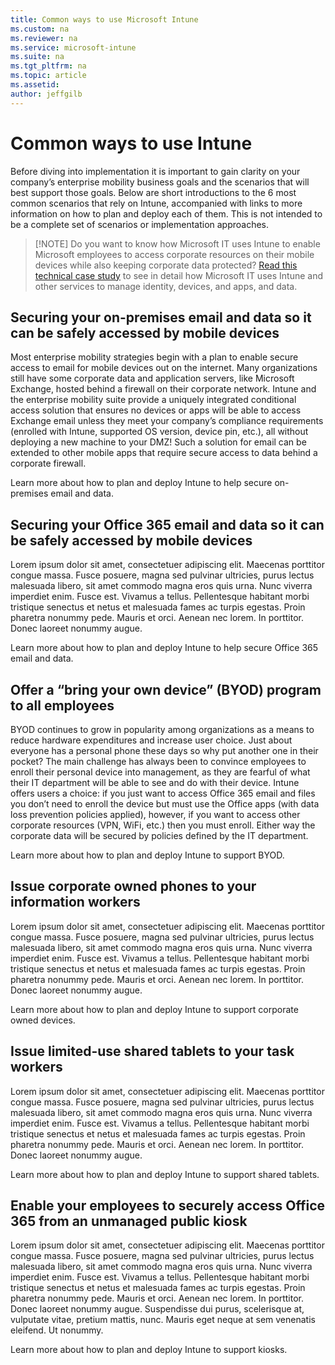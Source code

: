 ```yaml
---
title: Common ways to use Microsoft Intune
ms.custom: na
ms.reviewer: na
ms.service: microsoft-intune
ms.suite: na
ms.tgt_pltfrm: na
ms.topic: article
ms.assetid:
author: jeffgilb
---
```

# Common ways to use Intune

Before diving into implementation it is important to gain clarity on your company’s enterprise mobility business goals and the scenarios that will best support those goals. Below are short introductions to the 6 most common scenarios that rely on Intune, accompanied with links to more information on how to plan and deploy each of them. This is not intended to be a complete set of scenarios or implementation approaches.

>[!NOTE] Do you want to know how Microsoft IT uses Intune to enable Microsoft employees to access corporate resources on their mobile devices while also keeping corporate data protected? [Read this technical case study](https://www.microsoft.com/itshowcase/Article/Content/588) to see in detail how Microsoft IT uses Intune and other services to manage identity, devices, and apps, and data.  

## Securing your on-premises email and data so it can be safely accessed by mobile devices
Most enterprise mobility strategies begin with a plan to enable secure access to email for mobile devices out on the internet. Many organizations still have some corporate data and application servers, like Microsoft Exchange, hosted behind a firewall on their corporate network. Intune and the enterprise mobility suite provide a uniquely integrated conditional access solution that ensures no devices or apps will be able to access Exchange email unless they meet your company’s compliance requirements (enrolled with Intune, supported OS version, device pin, etc.), all without deploying a new machine to your DMZ! Such a solution for email can be extended to other mobile apps that require secure access to data behind a corporate firewall.

Learn more about how to plan and deploy Intune to help secure on-premises email and data.

## Securing your Office 365 email and data so it can be safely accessed by mobile devices
Lorem ipsum dolor sit amet, consectetuer adipiscing elit. Maecenas porttitor congue massa. Fusce posuere, magna sed pulvinar ultricies, purus lectus malesuada libero, sit amet commodo magna eros quis urna. Nunc viverra imperdiet enim.
Fusce est. Vivamus a tellus. Pellentesque habitant morbi tristique senectus et netus et malesuada fames ac turpis egestas. Proin pharetra nonummy pede.
Mauris et orci. Aenean nec lorem. In porttitor. Donec laoreet nonummy augue.

Learn more about how to plan and deploy Intune to help secure Office 365 email and data.

## Offer a “bring your own device” (BYOD) program to all employees
BYOD continues to grow in popularity among organizations as a means to reduce hardware expenditures and increase user choice. Just about everyone has a personal phone these days so why put another one in their pocket? The main challenge has always been to convince employees to enroll their personal device into management, as they are fearful of what their IT department will be able to see and do with their device. Intune offers users a choice: if you just want to access Office 365 email and files you don’t need to enroll the device but must use the Office apps (with data loss prevention policies applied), however, if you want to access other corporate resources (VPN, WiFi, etc.) then you must enroll.  Either way the corporate data will be secured by policies defined by the IT department.

Learn more about how to plan and deploy Intune to support BYOD.

## Issue corporate owned phones to your information workers
Lorem ipsum dolor sit amet, consectetuer adipiscing elit. Maecenas porttitor congue massa. Fusce posuere, magna sed pulvinar ultricies, purus lectus malesuada libero, sit amet commodo magna eros quis urna.
Nunc viverra imperdiet enim. Fusce est. Vivamus a tellus.
Pellentesque habitant morbi tristique senectus et netus et malesuada fames ac turpis egestas. Proin pharetra nonummy pede. Mauris et orci.
Aenean nec lorem. In porttitor. Donec laoreet nonummy augue.

Learn more about how to plan and deploy Intune to support corporate owned devices.

## Issue limited-use shared tablets to your task workers
Lorem ipsum dolor sit amet, consectetuer adipiscing elit. Maecenas porttitor congue massa. Fusce posuere, magna sed pulvinar ultricies, purus lectus malesuada libero, sit amet commodo magna eros quis urna.
Nunc viverra imperdiet enim. Fusce est. Vivamus a tellus.
Pellentesque habitant morbi tristique senectus et netus et malesuada fames ac turpis egestas. Proin pharetra nonummy pede. Mauris et orci.
Aenean nec lorem. In porttitor. Donec laoreet nonummy augue.

Learn more about how to plan and deploy Intune to support shared tablets.

## Enable your employees to securely access Office 365 from an unmanaged public kiosk
Lorem ipsum dolor sit amet, consectetuer adipiscing elit. Maecenas porttitor congue massa. Fusce posuere, magna sed pulvinar ultricies, purus lectus malesuada libero, sit amet commodo magna eros quis urna. Nunc viverra imperdiet enim. Fusce est.
Vivamus a tellus. Pellentesque habitant morbi tristique senectus et netus et malesuada fames ac turpis egestas. Proin pharetra nonummy pede. Mauris et orci. Aenean nec lorem.
In porttitor. Donec laoreet nonummy augue. Suspendisse dui purus, scelerisque at, vulputate vitae, pretium mattis, nunc. Mauris eget neque at sem venenatis eleifend. Ut nonummy.

Learn more about how to plan and deploy Intune to support kiosks.


<!--
As the use of personal devices in the workplace expands, IT is challenged with managing a data environment where devices contain a mix of work-related and personal data. In addition, it must grant the right level of access per device, user, and user activity, and handle the use of multiple accounts and identities on a device. This article describes several common ways to use Microsoft Intune following the basic premise that the more IT control required, the more *as appropriate* access for employees.

## Unknown device
The following table describes common usage scenarios for IT management of unknown devices.

|Scenario feature|More information|
|---------------|----------------|
|Example|Kiosk at a hotel|
|Type of user|Information worker|
|What you can access|Employees can access corporate data only within a protected browser session|
|What you can't access|Employees can't download anything
|What's managed|Browswer session|
|Key features|Web conditional access, web session protection, and multi-factor authentication|

## Personal devices
The following table describes common usage scenarios for IT management of personal devices.

|Scenario feature|More information|
|---------------|----------------|
|Example|Personal iPad or home PC|
|Type of user|Information worker|
|What you can access|Employees can use mobile productivity apps controlled by IT to prevent company data leakage.|
|What you can't access|Employees can't access the corporate network, sync data, or use private apps.|
|What's managed|Managed productivity apps and a managed web browser.|
|Key features|Desktop and mobile application management conditional access, mobile application management without device enrollment, Azure Rights Management Service, Azure Remote App, and multi-factor authentication|

## Managed devices
The following table describes common usage scenarios for IT management of managed devices.

|Scenario feature|More information|
|---------------|----------------|
|Example|Company provided phone|
|Type of user|Information worker|
|What you can access|Employees can access all mobile apps, access the corporate network, and sync corporate documents.|
|What you can't access|Employees get full access per IT policies.|
|What's managed|All mobile devices, Windows PCs, and apps used by employees.|
|Key features|Desktop and mobile application management conditional access, mobile application management without device enrollment, mobile application management with device enrollment, Azure Rights Management Service, Azure Remote App, and multi-factor authentication.|

## Shared devices
The following table describes common usage scenarios for IT management of shared devices.

|Scenario feature|More information|
|---------------|----------------|
|Example|Mobile retail point of sale tablet|
|Type of user|Task worker|
|What you can access|Employees use the specific shared apps needed for their task.|
|What you can't access|Anything else.|
|What's managed|A locked down device with specific apps.|
|Key features|Windows 10 provision profile, DEP/Configurator, kiosk mode.|
-->

